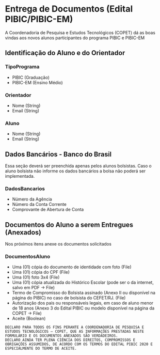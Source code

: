 # Entrega de Documentos (Edital PIBIC/PIBIC-EM)

A Coordenadoria de Pesquisa e Estudos Tecnológicos (COPET) dá as boas vindas aos novos alunos participantes do programa PIBIC e PIBIC-EM

## Identificação do Aluno e do Orientador

### TipoPrograma

- PIBIC (Graduação)
- PIBIC-EM (Ensino Médio)

### Orientador

- Nome (String)
- Email (String)

### Aluno

- Nome (String)
- Email (String)

## Dados Bancários - Banco do Brasil

Essa seção deverá ser preenchida apenas pelos alunos bolsistas. Caso o aluno bolsista não informe os dados bancários a bolsa não poderá ser implementada.

### DadosBancarios

- Número da Agência
- Número da Conta Corrente
- Comprovante de Abertura de Conta

## Documentos do Aluno a serem Entregues (Anexados)

Nos próximos itens anexe os documentos solicitados

### DocumentosAluno

- Uma (01) cópia do documento de identidade com foto (File)
- Uma (01) cópia do CPF (File)
- Uma (01) foto 3x4 (File)
- Uma (01) cópia atualizada do Histórico Escolar (pode ser o da internet, salvo em PDF -> File)
- Termo de Compromisso do Bolsista assinado (Anexo II ou disponível na página do PIBIC) no caso de bolsista do CEFET/RJ. (File)
- Autorização dos pais ou responsáveis legais, em caso de aluno menor de 18 anos (Anexo 3 do Edital PIBIC ou modelo disponível na página da COPET -> File)
- Aceite (Boolean)

```text
DECLARO PARA TODOS OS FINS PERANTE A COORDENADORIA DE PESQUISA E ESTUDOS TECNOLÓGICOS – COPET, QUE AS INFORMAÇÕES PRESTADAS NESTE FORMULÁRIO E OS DOCUMENTOS ANEXADOS SÃO VERDADEIROS.
DECLARO AINDA TER PLENA CIÊNCIA DOS DIREITOS, COMPROMISSOS E OBRIGAÇÕES ASSUMIDOS, DE ACORDO COM OS TERMOS DO EDITAL PIBIC 2020 E ESPECIALMENTE DO TERMO DE ACEITE.
```
